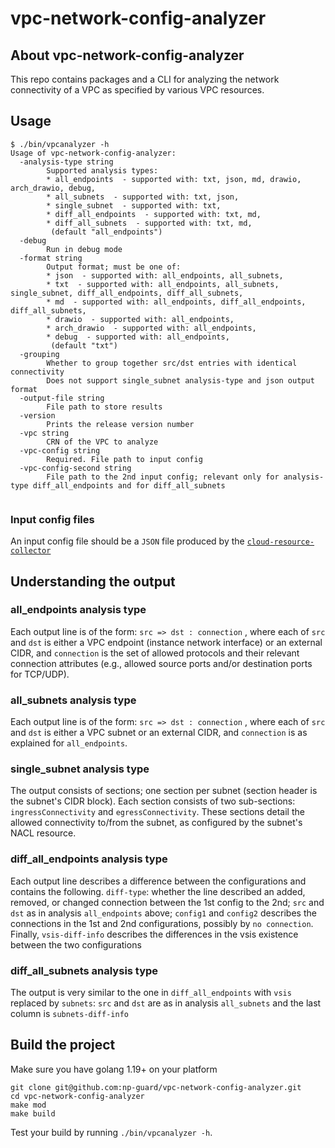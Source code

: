 # vpc-network-config-analyzer

## About vpc-network-config-analyzer
This repo contains packages and a CLI for analyzing the network connectivity of a VPC as specified by various VPC resources.


## Usage
```
$ ./bin/vpcanalyzer -h
Usage of vpc-network-config-analyzer:
  -analysis-type string
        Supported analysis types:
        * all_endpoints  - supported with: txt, json, md, drawio, arch_drawio, debug,
        * all_subnets  - supported with: txt, json,
        * single_subnet  - supported with: txt,
        * diff_all_endpoints  - supported with: txt, md,
        * diff_all_subnets  - supported with: txt, md,
         (default "all_endpoints")
  -debug
        Run in debug mode
  -format string
        Output format; must be one of:
        * json  - supported with: all_endpoints, all_subnets,
        * txt  - supported with: all_endpoints, all_subnets, single_subnet, diff_all_endpoints, diff_all_subnets,
        * md  - supported with: all_endpoints, diff_all_endpoints, diff_all_subnets,
        * drawio  - supported with: all_endpoints,
        * arch_drawio  - supported with: all_endpoints,
        * debug  - supported with: all_endpoints,
         (default "txt")
  -grouping
        Whether to group together src/dst entries with identical connectivity
        Does not support single_subnet analysis-type and json output format
  -output-file string
        File path to store results
  -version
        Prints the release version number
  -vpc string
        CRN of the VPC to analyze
  -vpc-config string
        Required. File path to input config
  -vpc-config-second string
        File path to the 2nd input config; relevant only for analysis-type diff_all_endpoints and for diff_all_subnets
  
```

### Input config files
An input config file should be a `JSON` file produced by the [`cloud-resource-collector`](https://github.com/np-guard/cloud-resource-collector)

## Understanding the output

### all_endpoints analysis type
Each output line is of the form: `src => dst : connection` , where each of `src` and `dst` is either a VPC endpoint (instance network interface) or an external CIDR, and `connection` is the set of allowed protocols and their relevant connection attributes (e.g., allowed source ports and/or destination ports for TCP/UDP).

### all_subnets analysis type 
Each output line is of the form: `src => dst : connection` , where each of `src` and `dst` is either a VPC subnet or an external CIDR, and `connection` is as explained for `all_endpoints`.

### single_subnet analysis type 
The output consists of sections; one section per subnet (section header is the subnet's CIDR block). Each section consists of two sub-sections: `ingressConnectivity` and `egressConnectivity`. These sections detail the allowed connectivity to/from the subnet, as configured by the subnet's NACL resource.

### diff_all_endpoints analysis type
Each output line describes a difference between the configurations and contains the following. `diff-type`: whether the line described an added, removed, or changed connection between the 1st config to the 2nd; `src` and `dst` as in analysis `all_endpoints` above; `config1` and `config2` describes the connections in the 1st and 2nd configurations, possibly by `no connection`. Finally, `vsis-diff-info` describes the differences in the vsis existence between the two configurations  

### diff_all_subnets analysis type
The output is very similar to the one in `diff_all_endpoints` with `vsis` replaced by `subnets`: `src` and `dst` are as in analysis `all_subnets` and the last column is `subnets-diff-info` 

## Build the project

Make sure you have golang 1.19+ on your platform

```commandline
git clone git@github.com:np-guard/vpc-network-config-analyzer.git
cd vpc-network-config-analyzer
make mod 
make build
```

Test your build by running `./bin/vpcanalyzer -h`.



